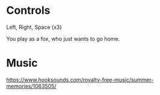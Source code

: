 # Controls

Left, Right, Space (x3)

You play as a fox, who just wants to go home.

# Music
https://www.hooksounds.com/royalty-free-music/summer-memories/1063505/
